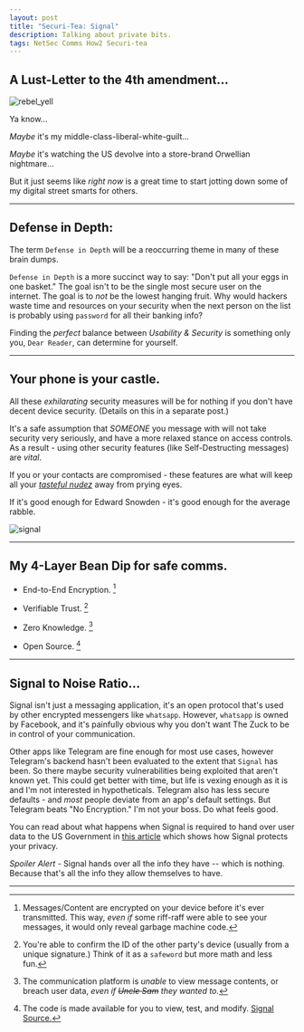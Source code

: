 ```yaml
---
layout: post
title: "Securi-Tea: Signal"
description: Talking about private bits.
tags: NetSec Comms How2 Securi-tea
---
```


## A Lust-Letter to the 4th amendment...

![rebel_yell](../../../assets/images/Misc/yelling.gif)

Ya know...

_Maybe_ it's my middle-class-liberal-white-guilt...

_Maybe_ it's watching the US devolve into a store-brand Orwellian nightmare...

But it just seems like _right now_ is a great time to start jotting down some of my digital street smarts for others.

---

## Defense in Depth:

The term `Defense in Depth` will be a reoccurring theme in many of these brain dumps.

`Defense in Depth` is a more succinct way to say: "Don't put all your eggs in one basket." The goal isn't to be the single most secure user on the internet. The goal is to _not_ be the lowest hanging fruit. Why would hackers waste time and resources on your security when the next person on the list is probably using `password` for all their banking info?

Finding the _perfect_ balance between _Usability & Security_ is something only you, `Dear Reader`, can determine for yourself.

---

## Your phone is your castle.

All these _exhilarating_ security measures will be for nothing if you don't have decent device security. (Details on this in a separate post.)

It's a safe assumption that *SOMEONE* you message with will not take security very seriously, and have a more relaxed stance on access controls. As a result - using other security features (like Self-Destructing messages) are _vital_.

If you or your contacts are compromised - these features are what will keep all your [_tasteful nudez_](../../../assets/images/Misc/omg_so_saucy.png) away from prying eyes.

If it's good enough for Edward Snowden - it's good enough for the average rabble.

![signal](../../../assets/images/Misc/snowden.png)

---

## My 4-Layer Bean Dip for safe comms.

-   End-to-End Encryption. [^1]

-   Verifiable Trust. [^2]

-   Zero Knowledge. [^3]

-   Open Source. [^4]

---

## Signal to Noise Ratio...

Signal isn't just a messaging application, it's an open protocol that's used by other encrypted messengers like `whatsapp`. However, `whatsapp` is owned by Facebook, and it's painfully obvious why you don't want The Zuck to be in control of your communication.

Other apps like Telegram are fine enough for most use cases, however Telegram's backend hasn't been evaluated to the extent that `Signal` has been. So there maybe security vulnerabilities being exploited that aren't known yet. This could get better with time, but life is vexing enough as it is and I'm not interested in hypotheticals. Telegram also has less secure defaults - and *most* people deviate from an app's default settings. But Telegram beats "No Encryption." I'm not your boss. Do what feels good.

You can read about what happens when Signal is required to hand over user data to the US Government in [this article](https://signal.org/blog/looking-back-as-the-world-moves-forward/) which shows how Signal protects your privacy.

*Spoiler Alert* - Signal hands over all the info they have -- which is nothing. Because that's all the info they allow themselves to have.

-----

[^1]: Messages/Content are encrypted on your device before it's ever transmitted. This way, _even if_ some riff-raff were able to see your messages, it would only reveal garbage machine code.

[^2]: You're able to confirm the ID of the other party's device (usually from a unique signature.) Think of it as a `safeword` but more math and less fun.

[^3]: The communication platform is _unable_ to view message contents, or breach user data, _even if ~~Uncle Sam~~ they wanted to._

[^4]: The code is made available for you to view, test, and modify. [Signal Source.](https://github.com/signalapp)
